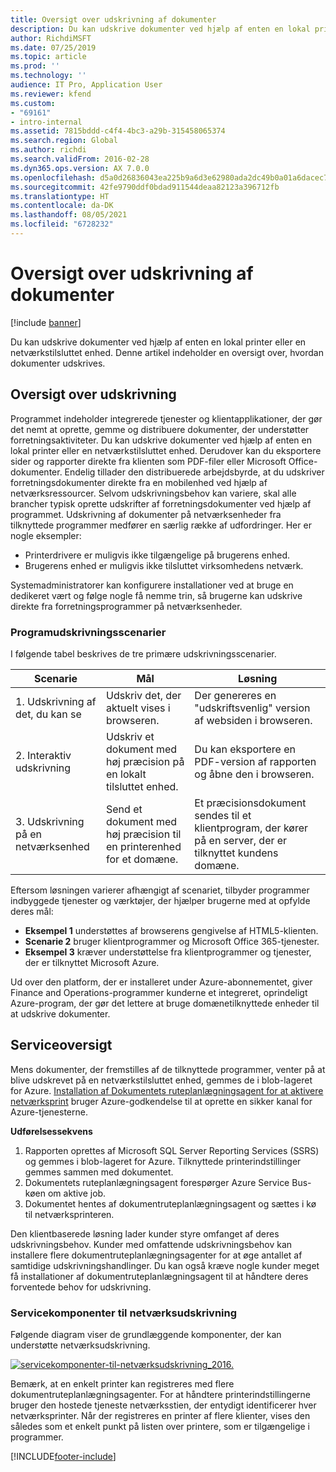 ```yaml
---
title: Oversigt over udskrivning af dokumenter
description: Du kan udskrive dokumenter ved hjælp af enten en lokal printer eller en netværkstilsluttet enhed. Denne artikel indeholder en oversigt over, hvordan dokumenter udskrives.
author: RichdiMSFT
ms.date: 07/25/2019
ms.topic: article
ms.prod: ''
ms.technology: ''
audience: IT Pro, Application User
ms.reviewer: kfend
ms.custom:
- "69161"
- intro-internal
ms.assetid: 7815bddd-c4f4-4bc3-a29b-315458065374
ms.search.region: Global
ms.author: richdi
ms.search.validFrom: 2016-02-28
ms.dyn365.ops.version: AX 7.0.0
ms.openlocfilehash: d5a0d26836043ea225b9a6d3e62980ada2dc49b0a01a6dacec739b50f28e17bd
ms.sourcegitcommit: 42fe9790ddf0bdad911544deaa82123a396712fb
ms.translationtype: HT
ms.contentlocale: da-DK
ms.lasthandoff: 08/05/2021
ms.locfileid: "6728232"
---
```

# <a name="document-printing-overview"></a>Oversigt over udskrivning af dokumenter

[!include [banner](../includes/banner.md)]

Du kan udskrive dokumenter ved hjælp af enten en lokal printer eller en netværkstilsluttet enhed. Denne artikel indeholder en oversigt over, hvordan dokumenter udskrives.

## <a name="printing-overview"></a>Oversigt over udskrivning

Programmet indeholder integrerede tjenester og klientapplikationer, der gør det nemt at oprette, gemme og distribuere dokumenter, der understøtter forretningsaktiviteter. Du kan udskrive dokumenter ved hjælp af enten en lokal printer eller en netværkstilsluttet enhed. Derudover kan du eksportere sider og rapporter direkte fra klienten som PDF-filer eller Microsoft Office-dokumenter. Endelig tillader den distribuerede arbejdsbyrde, at du udskriver forretningsdokumenter direkte fra en mobilenhed ved hjælp af netværksressourcer. Selvom udskrivningsbehov kan variere, skal alle brancher typisk oprette udskrifter af forretningsdokumenter ved hjælp af programmet. Udskrivning af dokumenter på netværksenheder fra tilknyttede programmer medfører en særlig række af udfordringer. Her er nogle eksempler:

- Printerdrivere er muligvis ikke tilgængelige på brugerens enhed.
- Brugerens enhed er muligvis ikke tilsluttet virksomhedens netværk.

Systemadministratorer kan konfigurere installationer ved at bruge en dedikeret vært og følge nogle få nemme trin, så brugerne kan udskrive direkte fra forretningsprogrammer på netværksenheder.

### <a name="application-printing-scenarios"></a>Programudskrivningsscenarier 

I følgende tabel beskrives de tre primære udskrivningsscenarier.

| Scenarie                        | Mål                                                      | Løsning |
|---------------------------------|-----------------------------------------------------------|----------|
| 1. Udskrivning af det, du kan se        | Udskriv det, der aktuelt vises i browseren.             | Der genereres en "udskriftsvenlig" version af websiden i browseren. |
| 2. Interaktiv udskrivning         | Udskriv et dokument med høj præcision på en lokalt tilsluttet enhed. | Du kan eksportere en PDF-version af rapporten og åbne den i browseren. |
| 3. Udskrivning på en netværksenhed | Send et dokument med høj præcision til en printerenhed for et domæne.     | Et præcisionsdokument sendes til et klientprogram, der kører på en server, der er tilknyttet kundens domæne. |

Eftersom løsningen varierer afhængigt af scenariet, tilbyder programmer indbyggede tjenester og værktøjer, der hjælper brugerne med at opfylde deres mål:

- **Eksempel 1** understøttes af browserens gengivelse af HTML5-klienten.
- **Scenarie 2** bruger klientprogrammer og Microsoft Office 365-tjenester.
- **Eksempel 3** kræver understøttelse fra klientprogrammer og tjenester, der er tilknyttet Microsoft Azure.

Ud over den platform, der er installeret under Azure-abonnementet, giver Finance and Operations-programmer kunderne et integreret, oprindeligt Azure-program, der gør det lettere at bruge domænetilknyttede enheder til at udskrive dokumenter.

## <a name="service-overview"></a>Serviceoversigt
Mens dokumenter, der fremstilles af de tilknyttede programmer, venter på at blive udskrevet på en netværkstilsluttet enhed, gemmes de i blob-lageret for Azure. [Installation af Dokumentets ruteplanlægningsagent for at aktivere netværksprint](install-document-routing-agent.md) bruger Azure-godkendelse til at oprette en sikker kanal for Azure-tjenesterne.

**Udførelsessekvens**

1. Rapporten oprettes af Microsoft SQL Server Reporting Services (SSRS) og gemmes i blob-lageret for Azure. Tilknyttede printerindstillinger gemmes sammen med dokumentet.
2. Dokumentets ruteplanlægningsagent forespørger Azure Service Bus-køen om aktive job.
3. Dokumentet hentes af dokumentruteplanlægningsagent og sættes i kø til netværksprinteren.

Den klientbaserede løsning lader kunder styre omfanget af deres udskrivningsbehov. Kunder med omfattende udskrivningsbehov kan installere flere dokumentruteplanlægningsagenter for at øge antallet af samtidige udskrivningshandlinger. Du kan også kræve nogle kunder meget få installationer af dokumentruteplanlægningsagent til at håndtere deres forventede behov for udskrivning.

### <a name="service-components-for-network-printing"></a>Servicekomponenter til netværksudskrivning

Følgende diagram viser de grundlæggende komponenter, der kan understøtte netværksudskrivning.

[![servicekomponenter-til-netværksudskrivning\_2016.](./media/service-components-for-network-printing_2016.png)](./media/service-components-for-network-printing_2016.png)

Bemærk, at en enkelt printer kan registreres med flere dokumentruteplanlægningsagenter. For at håndtere printerindstillingerne bruger den hostede tjeneste netværksstien, der entydigt identificerer hver netværksprinter. Når der registreres en printer af flere klienter, vises den således som et enkelt punkt på listen over printere, som er tilgængelige i programmer.


[!INCLUDE[footer-include](../../../includes/footer-banner.md)]